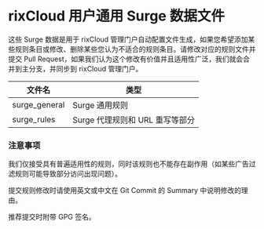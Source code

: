 # rixCloud 用户通用 Surge 数据文件
这些 Surge 数据是用于 rixCloud 管理门户自动配置文件生成，如果您希望添加某些规则条目或修改、删除某些您认为不适合的规则条目。请修改对应的规则文件并提交 Pull Request，如果我们认为这个修改有价值并且适用性广泛，我们就会合并到主分支，并同步到 rixCloud 管理门户。

|文件名|类型|
|-----|-----|
|surge_general|Surge 通用规则|
surge_rules|Surge 代理规则和 URL 重写等部分|

### 注意事项

我们仅接受具有普遍适用性的规则，同时该规则也不能存在副作用（如某些广告过滤规则可能导致部分访问出现问题）。

提交规则修改时请使用英文或中文在 Git Commit 的 Summary 中说明修改的理由。

推荐提交时附带 GPG 签名。
